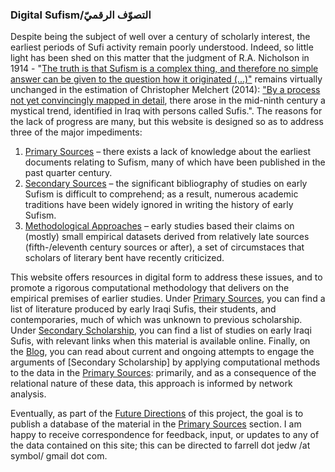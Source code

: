 ### Digital Sufism/التصوّف الرقميّ

Despite being the subject of well over a century of scholarly interest, the earliest periods of Sufi activity remain poorly understood. Indeed, so little light has been shed on this matter that the judgment of R.A. Nicholson in 1914 - "[The truth is that Sufism is a complex thing, and therefore no simple answer can be given to the question how it originated (...)"](https://books.google.com/books?id=V7H_sQuCJsoC&printsec=frontcover&dq=r.a.+nicholson&hl=en&sa=X&ved=0ahUKEwj3rPfMvOjeAhVDPawKHZfiDDMQ6AEITjAH#v=onepage&q=complex&f=false ) remains virtually unchanged in the estimation of Christopher Melchert (2014): ["By a process not yet convincingly mapped in detail](https://books.google.com/books?id=0Z2TBQAAQBAJ&printsec=frontcover&dq=cambridge+companion+to+sufism&hl=en&sa=X&ved=0ahUKEwi1gOiQvujeAhVM-qwKHXFRB5wQ6AEIKjAA#v=snippet&q=by%20a%20process%20not%20yet%20convincingly&f=false), there arose in the mid-ninth century a mystical trend, identified in Iraq with persons called Sufis.". The reasons for the lack of progress are many, but this website is designed so as to address three of the major impediments: 

1. [Primary Sources](https://github.com/zurstadt/digitalsufism/primarysources) –  there exists a lack of knowledge about the earliest documents relating to Sufism, many of which have been published in the past quarter century.
2. [Secondary Sources](https://github.com/zurstadt/digitalsufism/secondarysources) – the significant bibliography of studies on early Sufism is difficult to comprehend; as a result, numerous academic traditions have been widely ignored in writing the history of early Sufism.
3. [Methodological Approaches](https://github.com/zurstadt/digitalsufism/computationblog) – early studies based their claims on (mostly) small empirical datasets derived from relatively late sources (fifth-/eleventh century sources or after), a set of circumstaces that scholars of literary bent have recently criticized.

This website offers resources in digital form to address these issues, and to promote a rigorous computational methodology that delivers on the empirical premises of earlier studies. Under [Primary Sources](https://github.com/zurstadt/digitalsufism/primarysources), you can find a list of literature produced by early Iraqi Sufis, their students, and contemporaries, much of which was unknown to previous scholarship. Under [Secondary Scholarship](https://github.com/zurstadt/digitalsufism/secondarysorces), you can find a list of studies on early Iraqi Sufis, with relevant links when this material is available online. Finally, on the [Blog](https://github.com/zurstadt/digitalsufism/computationblog), you can read about current and ongoing attempts to engage the arguments of [Secondary Scholarship] by applying computational methods to the data in the [Primary Sources](https://github.com/zurstadt/digitalsufism/primarysources): primarily, and as a consequence of the relational nature of these data, this approach is informed by network analysis.

Eventually, as part of the [Future Directions](https://github.com/zurstadt/digitalsufism/futuredirections) of this project, the goal is to publish a database of the material in the [Primary Sources](https://github.com/zurstadt/digitalsufism/primarysources) section. I am happy to receive correspondence for feedback, input, or updates to any of the data contained on this site; this can be directed to farrell dot jedw /at symbol/ gmail dot com.
